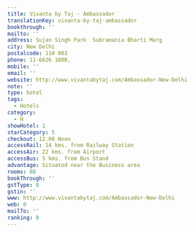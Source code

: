 ```yaml
---
title: Vivanta by Taj - Ambassador
translationKey: vivanta-by-taj-ambassador
bookthrough: ''
mailto: ''
address: Sujan Singh Park  Subramania Bharti Marg
city: New Delhi
postalcode: 110 003
phone: 11-6626 1000,
mobile: ''
email: ''
website: http://www.vivantabytaj.com/Ambassador-New-Delhi
note: ''
type: hotel
tags:
  - Hotels
category:
  - H
showHotel: 1
starCategory: 5
checkout: 12.00 Noon
accessRail: 14 kms. from Railway Station
accessAir: 22 kms. from Airport
accessBus: 5 kms. from Bus Stand
advantage: Situated near the Business area
rooms: 88
bookThrough: ''
gstType: 0
gstin: ''
www: http://www.vivantabytaj.com/Ambassador-New-Delhi
web: 0
mailTo: ''
ranking: 0
---
```







